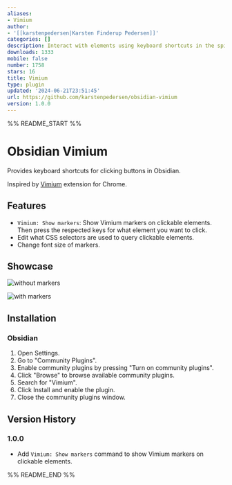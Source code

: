 ```yaml
---
aliases:
- Vimium
author:
- '[[karstenpedersen|Karsten Finderup Pedersen]]'
categories: []
description: Interact with elements using keyboard shortcuts in the spirit of Vim
downloads: 1333
mobile: false
number: 1758
stars: 16
title: Vimium
type: plugin
updated: '2024-06-21T23:51:45'
url: https://github.com/karstenpedersen/obsidian-vimium
version: 1.0.0
---
```


%% README_START %%

# Obsidian Vimium

Provides keyboard shortcuts for clicking buttons in Obsidian.

Inspired by [Vimium](https://chromewebstore.google.com/detail/vimium/dbepggeogbaibhgnhhndojpepiihcmeb?hl=en) extension for Chrome.

## Features

- `Vimium: Show markers`: Show Vimium markers on clickable elements. Then press the respected keys for what element you want to click.
- Edit what CSS selectors are used to query clickable elements.
- Change font size of markers.

## Showcase

![without markers](https://raw.githubusercontent.com/karstenpedersen/obsidian-vimium/master/screenshots/screenshot-before.png)

![with markers](https://raw.githubusercontent.com/karstenpedersen/obsidian-vimium/master/screenshots/screenshot-after.png)

## Installation

### Obsidian

1.  Open Settings.
2.  Go to "Community Plugins".
3.  Enable community plugins by pressing "Turn on community plugins".
4.  Click "Browse" to browse available community plugins.
5.  Search for "Vimium".
6.  Click Install and enable the plugin.
7.  Close the community plugins window.

## Version History

### 1.0.0

- Add `Vimium: Show markers` command to show Vimium markers on clickable elements.


%% README_END %%